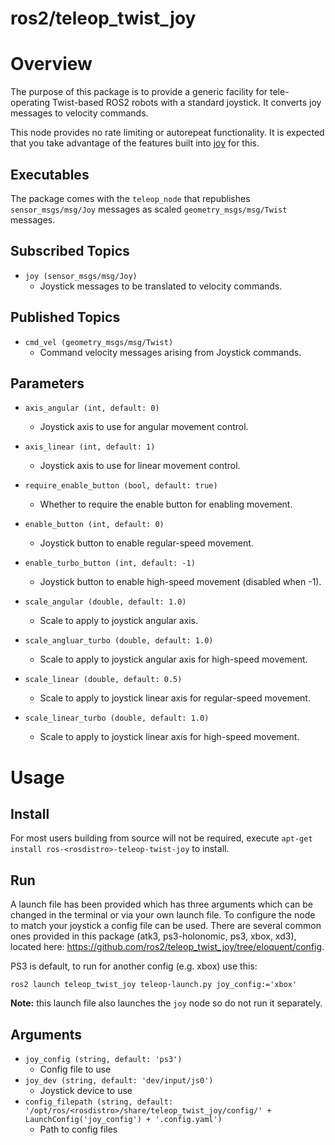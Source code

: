 ros2/teleop_twist_joy
================

# Overview
The purpose of this package is to provide a generic facility for tele-operating Twist-based ROS2 robots with a standard joystick. 
It converts joy messages to velocity commands.

This node provides no rate limiting or autorepeat functionality. It is expected that you take advantage of the features built into [joy](https://index.ros.org/p/joy/github-ros-drivers-joystick_drivers/#foxy) for this.

## Executables
The package comes with the `teleop_node` that republishes `sensor_msgs/msg/Joy` messages as scaled `geometry_msgs/msg/Twist` messages.

## Subscribed Topics
- `joy (sensor_msgs/msg/Joy)`
  - Joystick messages to be translated to velocity commands.

## Published Topics
- `cmd_vel (geometry_msgs/msg/Twist)`
  - Command velocity messages arising from Joystick commands.

## Parameters
- `axis_angular (int, default: 0)`
  - Joystick axis to use for angular movement control.
  
- `axis_linear (int, default: 1)`
  - Joystick axis to use for linear movement control.
  
- `require_enable_button (bool, default: true)`
  - Whether to require the enable button for enabling movement.

- `enable_button (int, default: 0)`
  - Joystick button to enable regular-speed movement.
  
- `enable_turbo_button (int, default: -1)`
  - Joystick button to enable high-speed movement (disabled when -1).
  
- `scale_angular (double, default: 1.0)`
  - Scale to apply to joystick angular axis.
  
- `scale_angluar_turbo (double, default: 1.0)`
  - Scale to apply to joystick angular axis for high-speed movement.
    
- `scale_linear (double, default: 0.5)`
  - Scale to apply to joystick linear axis for regular-speed movement.
  
- `scale_linear_turbo (double, default: 1.0)`
  - Scale to apply to joystick linear axis for high-speed movement.

# Usage

## Install
For most users building from source will not be required, execute `apt-get install ros-<rosdistro>-teleop-twist-joy` to install.

## Run
A launch file has been provided which has three arguments which can be changed in the terminal or via your own launch file.
To configure the node to match your joystick a config file can be used. 
There are several common ones provided in this package (atk3, ps3-holonomic, ps3, xbox, xd3), located here: https://github.com/ros2/teleop_twist_joy/tree/eloquent/config.

PS3 is default, to run for another config (e.g. xbox) use this:
````
ros2 launch teleop_twist_joy teleop-launch.py joy_config:='xbox'
````

__Note:__ this launch file also launches the `joy` node so do not run it separately.


## Arguments
- `joy_config (string, default: 'ps3')`
  - Config file to use
- `joy_dev (string, default: 'dev/input/js0')`
  - Joystick device to use
- `config_filepath (string, default: '/opt/ros/<rosdistro>/share/teleop_twist_joy/config/' + LaunchConfig('joy_config') + '.config.yaml')`
  - Path to config files
